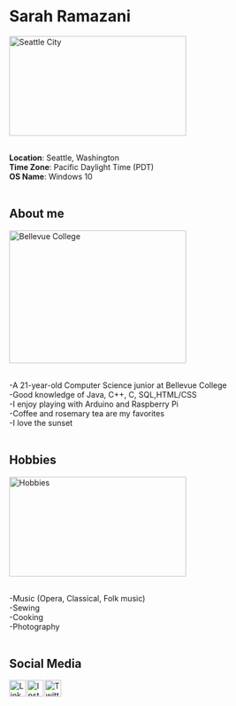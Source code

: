 # Sarah Ramazani
 <img float = "right" src="https://www.gannett-cdn.com/presto/2019/02/01/USAT/2af52e69-3fd1-4438-99d7-487a9b51d03c-GettyImages-878868924.jpg"
     width="320" height="180" title="Seattle City" alt="Seattle City"/>  
     
<br />**Location**: Seattle, Washington
<br />**Time Zone**: Pacific Daylight Time (PDT)
<br />**OS Name**: Windows 10
<br />
<br />

## About me
<left> <img float = "right" src="https://images.squarespace-cdn.com/content/v1/57c0bfcd20099e1e8b2a7d57/1535566696717-73A6MSOS5GCTNNIQOUJ4/ke17ZwdGBToddI8pDm48kBV2fDZA8bP3r7mhBL3c5I4UqsxRUqqbr1mOJYKfIPR7LoDQ9mXPOjoJoqy81S2I8N_N4V1vUb5AoIIIbLZhVYy7Mythp_T-mtop-vrsUOmeInPi9iDjx9w8K4ZfjXt2dqBOk1EnYZ5fR8xNLdCF2JLK9xiqdmmEv8uiBKTr9tDsCjLISwBs8eEdxAxTptZAUg/bellevuecollege2.png"
     width="320" height="240" title="Bellevue College" alt="Bellevue College"/>
 </left>
     
<br />-A 21-year-old Computer Science junior at Bellevue College
<br />-Good knowledge of Java, C++, C, SQL,HTML/CSS
<br />-I enjoy playing with Arduino and Raspberry Pi
<br />-Coffee and rosemary tea are my favorites
<br />-I love the sunset
<br />
<br />

## Hobbies
<right><img float = "right" src="https://res.cloudinary.com/twenty20/private_images/t_watermark-criss-cross-10/v1563208010000/photosp/8e17f3bd-1e45-4dd2-8c0c-d35aa57139e5/stock-photo-still-life-wood-morning-coffee-leisure-hobby-knitting-needlework-hygge-8e17f3bd-1e45-4dd2-8c0c-d35aa57139e5.jpg"
     width="320" height="180" title="Hobbies" alt="Hobbies"/>   
     </right>
     
<br />-Music (Opera, Classical, Folk music)
<br />-Sewing
<br />-Cooking
<br />-Photography
<br />
<br />

## Social Media  
 <a href="https://www.linkedin.com/in/sarah-ramazani/">
   <img src="https://upload.wikimedia.org/wikipedia/commons/thumb/e/e9/Linkedin_icon.svg/1024px-Linkedin_icon.svg.png"
     width="30" height="30" title="LinkedIn" alt="LinkedIn"
     style="float: left; margin-right: 2px;" />
 </a>
     
 <a href="https://instagram.com/sarahramazani1">
    <img src="https://encrypted-tbn0.gstatic.com/images?q=tbn%3AANd9GcRLc6VxhF9bp55zAtF5XZkAdKLRUMHmQidGVu2yM7Iwu1uVJ6d0&usqp=CAU"
     width="30" height="30" title="Instagram" alt="Instagram"
     style="float: left; margin-right: 2px;" /> 
  </a>
  
  <a href="https://twitter.com/RamazaniSarah" >
    <img src="https://encrypted-tbn0.gstatic.com/images?q=tbn%3AANd9GcTMmvVVQlY-JZwJgB5h80sAKggGxcjO35rCSIgQCrDH86qBRNzU&usqp=CAU"
     width="30" height="30" title="Twitter" alt="Twitter"
     style="float: left; margin-right: 2px;" />
  </a>   
     
